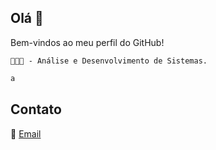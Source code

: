 ## Olá 👋
Bem-vindos ao meu perfil do GitHub!

`👨🏻‍💻 - Análise e Desenvolvimento de Sistemas.`
```css
a


```
## Contato
📧 [Email](mailto:oliveirafee77@gmail.com)
